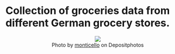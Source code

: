 # Collection of groceries data from different German grocery stores.

<div align="center">
  <img src="https://st.depositphotos.com/1063437/2337/i/600/depositphotos_23373338-stock-photo-grocery-products-including-vegetables-fruits.jpg">
  <br>
  <span>Photo by <a href="https://depositphotos.com/portfolio-1063437.html">monticello</a> on Depositphotos</span><br>
</div>

